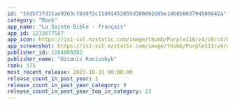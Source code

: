 ```yaml
---
id: "16dbf17d31ae9263cf64972c11d81452059d380082ddbe14b8b863794500442a"
category: "Book"
app_name: "La Sainte Bible - français"
app_id: 1233677587
app_icon: https://is1-ssl.mzstatic.com/image/thumb/Purple116/v4/c0/c4/8e/c0c48eec-96a5-a602-10f2-e481cc97552d/AppIcon-1x_U007emarketing-0-2-85-220-0.png/1024x1024bb.png
app_screenshot: https://is1-ssl.mzstatic.com/image/thumb/Purple113/v4/db/9b/15/db9b15c1-8687-fd1d-0afa-006daa386368/pr_source.png/1242x2688bb.png
publisher_id: 1204880202
publisher_name: "Dzianis Kaniushyk"
rank: 375
most_recent_release: 2023-10-31 00:00:00
release_count_in_past_year: 1
release_count_in_past_year_category: 9
release_count_in_past_year_top_in_category: 23
---
```

